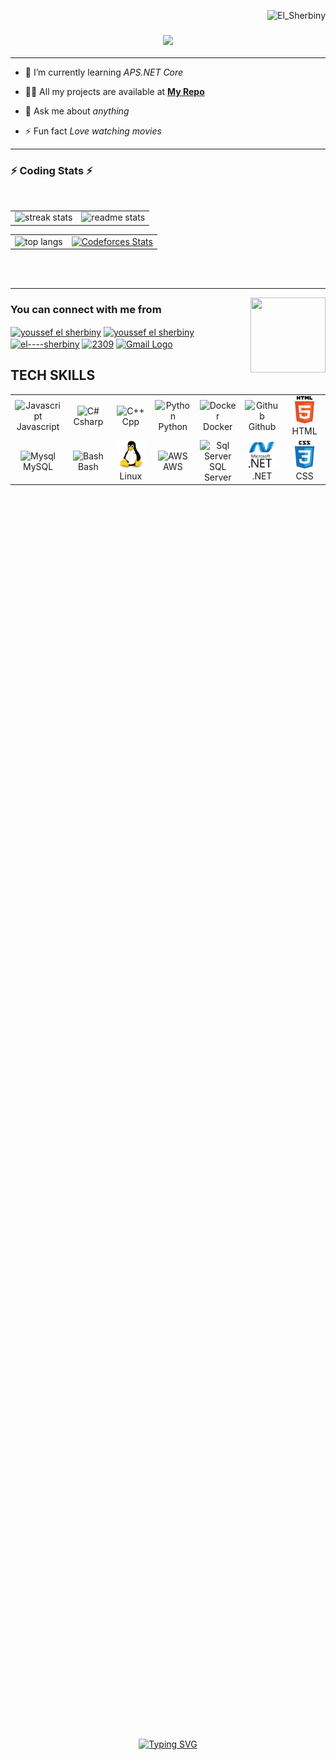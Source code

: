 <p align="right"> <img src="https://komarev.com/ghpvc/?username=ElSherbiny73&label=Profile%20views&color=0e75b6&size=24&style=flat" alt="El_Sherbiny" /> </p>

<h3 align="center">
  <img src="https://readme-typing-svg.herokuapp.com/?font=Righteous&size=35&center=true&vCenter=true&width=800&height=70&duration=4000&lines=Hello+There!+I'm+Youssef+Hataba++" />
</h3>

---
- 🌱 I’m currently learning *APS.NET Core*


- 👨‍💻 All my projects are available at <a href="https://github.com/Elsherbiny73?tab=repositories"><strong>My Repo</strong></a>


- 💬 Ask me about *anything*
 
- ⚡ Fun fact *Love watching movies*
---
<h3 align="left">⚡ Coding Stats ⚡</h3>

<br>
<div align="center">

<!-- First row -->
<table>
  <tr>
    <td>
      <img width="410" src="https://streak-stats.demolab.com/?user=Elsherbiny73&count_private=true&theme=react&border_radius=10" alt="streak stats"/>
    </td>
    <td>
      <img width="410" src="https://github-readme-stats-salesp07.vercel.app/api?username=Elsherbiny73&count_private=true&theme=react&show_icons=true&rank_icon=github&border_radius=10" alt="readme stats"/>
    </td>
  </tr>
</table>

<!-- Second row -->
<table>
  <tr>
    <td>
      <img width="410" src="https://github-readme-stats-salesp07.vercel.app/api/top-langs/?username=Elsherbiny73&hide=HTML&langs_count=8&layout=compact&theme=react&border_radius=10" alt="top langs"/>
    </td>
    <td>
      <a href="https://codeforces.com/profile/SHER_Z3EM">
        <img width="410" src="https://codeforces-readme-stats.vercel.app/api/card?username=SHER_Z3EM&theme=react" alt="Codeforces Stats"/>
      </a>
    </td>
  </tr>
</table>

</div>


<br/><br/>
<hr/>

<img align="right" width="120" height="120" src="https://i.pinimg.com/originals/7d/fb/93/7dfb938ed0024eb99ef3580dbefdf957.gif"  />


<h3 align="left">You can connect with me from</h3>
<p align="left">
<a href="https://www.linkedin.com/in/youssef-el-sherbiny-b8403825a/" target="blank"><img align="center" src="https://raw.githubusercontent.com/rahuldkjain/github-profile-readme-generator/master/src/images/icons/Social/linked-in-alt.svg" alt="youssef el sherbiny" height="30" width="40" /></a>
<a href="https://www.facebook.com/youssef.elsherbiny.3591/" target="blank"><img align="center" src="https://raw.githubusercontent.com/rahuldkjain/github-profile-readme-generator/master/src/images/icons/Social/facebook.svg" alt="youssef el sherbiny" height="30" width="40" /></a>
<a href="https://www.instagram.com/el__sherbiny/" target="blank"><img align="center" src="https://raw.githubusercontent.com/rahuldkjain/github-profile-readme-generator/master/src/images/icons/Social/instagram.svg" alt="el----sherbiny" height="30" width="40" /></a>
<a href="https://discord.gg/1056228615316054126" target="blank"><img align="center" src="https://raw.githubusercontent.com/rahuldkjain/github-profile-readme-generator/master/src/images/icons/Social/discord.svg" alt="2309" height="30" width="40" /></a>
<a href="mailto:youssefelsherbiny73@gmail.com" target="blank"><img align="center" src="https://upload.wikimedia.org/wikipedia/commons/4/4e/Gmail_Icon.png" alt="Gmail Logo" width="30" height="40">
  </a>
</p>

<h2 align="left">TECH SKILLS</h2>
<table align="center">
  <tr>
    <td align="center" width="90">
      <img src="https://techstack-generator.vercel.app/js-icon.svg" alt="Javascript" width="45" height="45" />
      <br>Javascript
    </td>
    <td align="center" width="90">
      <img src="https://techstack-generator.vercel.app/csharp-icon.svg" alt="C#" width="45" height="45" />
      <br>Csharp
    </td>
    <td align="center" width="90">
      <img src="https://techstack-generator.vercel.app/cpp-icon.svg" alt="C++" width="45" height="45" />
      <br>Cpp
    </td>
    <td align="center" width="90">
      <img src="https://techstack-generator.vercel.app/python-icon.svg" width="45" height="45" alt="Python" />
      <br>Python
    </td>
    <td align="center" width="90">
      <img src="https://techstack-generator.vercel.app/docker-icon.svg" width="45" height="45" alt="Docker" />
      <br>Docker
    </td>
    <td align="center" width="90">
      <img src="https://techstack-generator.vercel.app/github-icon.svg" width="45" height="45" alt="Github" />
      <br>Github
    </td>
    <td align="center" width="90">
      <img src="https://raw.githubusercontent.com/devicons/devicon/master/icons/html5/html5-original-wordmark.svg" width="45" height="45" alt="HTML" />
      <br>HTML
    </td>
  </tr>
  <tr>
    <td align="center" width="90">
      <img src="https://techstack-generator.vercel.app/mysql-icon.svg" width="45" height="45" alt="Mysql" />
      <br>MySQL
    </td>
    <td align="center" width="90">
      <img src="https://www.vectorlogo.zone/logos/gnu_bash/gnu_bash-icon.svg" width="45" height="45" alt="Bash" />
      <br>Bash
    </td>
    <td align="center" width="90">
      <img src="https://raw.githubusercontent.com/devicons/devicon/master/icons/linux/linux-original.svg" width="45" height="45" alt="Linux" />
      <br>Linux
    </td>
     <td align="center" width="90">
      <img src="https://techstack-generator.vercel.app/aws-icon.svg" width="45" height="45"  alt="AWS" />
      <br>AWS
    </td>
    <td align="center" width="90">
      <img src="https://www.svgrepo.com/show/303229/microsoft-sql-server-logo.svg" width="45" height="45" alt="Sql Server" />
      <br>SQL Server
    </td>
    <td align="center" width="90">
      <img src="https://raw.githubusercontent.com/devicons/devicon/master/icons/dot-net/dot-net-original-wordmark.svg" width="45" height="45" alt=".NET" />
      <br>.NET
    </td>
    <td align="center" width="90">
      <img src="https://raw.githubusercontent.com/devicons/devicon/master/icons/css3/css3-original-wordmark.svg" width="45" height="45" alt="CSS" />
      <br>CSS
    </td>
  </tr>
</table>

  <div style="display: flex; justify-content: center; align-items: center; height: 100vh;">
  <a href="https://git.io/typing-svg" target="_blank">
    <img src="https://readme-typing-svg.herokuapp.com?font=Fantasque+Sans+Mono&size=25&center=true&vCenter=true&width=1000&height=70&duration=4000&lines=Thank+you+for+visiting!+%F0%9F%91%8D" alt="Typing SVG" />
  </a>
</div>
